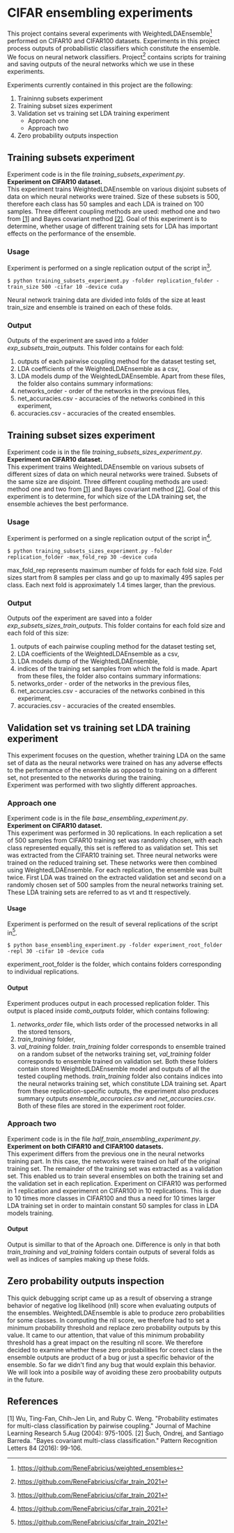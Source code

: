 # CIFAR ensembling experiments

This project contains several experiments with WeightedLDAEnsemble[^1] performed on CIFAR10 and CIFAR100 datasets.
Experiments in this project process outputs of probabilistic classifiers which constitute the ensemble. We focus on neural network classifiers.
Project[^2] contains scripts for training and saving outputs of the neural networks which we use in these experiments.

Experiments currently contained in this project are the following:
1. Traininng subsets experiment
2. Training subset sizes experiment
3. Validation set vs training set LDA training experiment
   - Approach one
   - Approach two
4. Zero probability outputs inspection

## Training subsets experiment
Experiment code is in the file *training_subsets_experiment.py*.  
**Experiment on CIFAR10 dataset.**  
This experiment trains WeightedLDAEnsemble on various disjoint subsets of data on which neural networks were trained. 
Size of these subsets is 500, therefore each class has 50 samples and each LDA is trained on 100 samples. 
Three different coupling methods are used: method one and two from [[1]](#1) and Bayes covariant method [[2]](#2).
Goal of this experiment is to determine, whether usage of different training sets for LDA has important effects on the performance of the ensemble.

### Usage
Experiment is performed on a single replication output of the script in[^2].

```
$ python training_subsets_experiment.py -folder replication_folder -train_size 500 -cifar 10 -device cuda
```

Neural network training data are divided into folds of the size at least train_size and ensemble is trained on each of these folds.

### Output
Outputs of the experiment are saved into a folder *exp_subsets_train_outputs*.
This folder contains for each fold:
1. outputs of each pairwise coupling method for the dataset testing set,
2. LDA coefficients of the WeightedLDAEnsemble as a csv,
3. LDA models dump of the WeightedLDAEnsemble.
Apart from these files, the folder also contains summary informations:
1. networks_order - order of the networks in the previous files,
2. net_accuracies.csv - accuracies of the networks conbined in this experiment,
3. accuracies.csv - accuracies of the created ensembles.

## Training subset sizes experiment
Experiment code is in the file *training_subsets_sizes_experiment.py*.  
**Experiment on CIFAR10 dataset.**  
This experiment trains WeightedLDAEnsemble on various subsets of different sizes of data on which neural networks were trained. 
Subsets of the same size are disjoint. Three different coupling methods are used: method one and two from [[1]](#1) and Bayes covariant method [[2]](#2).
Goal of this experiment is to determine, for which size of the LDA training set, the ensemble achieves the best performance.

### Usage
Experiment is performed on a single replication output of the script in[^2].

```
$ python training_subsets_sizes_experiment.py -folder replication_folder -max_fold_rep 30 -device cuda
```
max_fold_rep represents maximum number of folds for each fold size.
Fold sizes start from 8 samples per class and go up to maximally 495 saples per class.
Each next fold is approximately 1.4 times larger, than the previous.

### Output
Outputs oof the experiment are saved into a folder *exp_subsets_sizes_train_outputs*.
This folder contains for each fold size and each fold of this size:
1. outputs of each pairwise coupling method for the dataset testing set,
2. LDA coefficients of the WeightedLDAEnsemble as a csv,
3. LDA models dump of the WeightedLDAEnsemble,
4. indices of the training set samples from which the fold is made.
Apart from these files, the folder also contains summary informations:
1. networks_order - order of the networks in the previous files,
2. net_accuracies.csv - accuracies of the networks conbined in this experiment,
3. accuracies.csv - accuracies of the created ensembles.

## Validation set vs training set LDA training experiment
This experiment focuses on the question, whether training LDA on the same set of data as the neural networks were trained on 
has any adverse effects to the performance of the ensemble as opposed to training on a different set, not presented to the networks during the training.  
Experiment was performed with two slightly different approaches.

### Approach one
Experiment code is in the file *base_ensembling_experiment.py*.  
**Experiment on CIFAR10 dataset.**  
This experiment was performed in 30 replications. In each replication a set of 500 samples from CIFAR10 training set was randomly chosen, 
with each class represented equally, this set is reffered to as validation set. This set was extracted from the CIFAR10 training set. 
Three neural networks were trained on the reduced training set. These networks were then combined using WeightedLDAEnsemble.
For each replication, the ensemble was built twice. First LDA was trained on the extracted validation set and second on a randomly chosen set of 500 samples 
from the neural networks training set. These LDA training sets are referred to as vt and tt respectively.

#### Usage
Experiment is performed on the result of several replications of the script in[^2].
```
$ python base_ensembling_experiment.py -folder experiment_root_folder -repl 30 -cifar 10 -device cuda
```

experiment_root_folder is the folder, which contains folders corresponding to individual replications.

#### Output
Experiment produces output in each processed replication folder. This output is placed inside *comb_outputs* folder, which contains following:
1. *networks_order* file, which lists order of the processed networks in all the stored tensors,
2. *train_training* folder,
3. *val_training* folder.
*train_training* folder corresponds to ensemble trained on a random subset of the networks training set,
*val_training* folder corresponds to ensemble trained on validation set. 
Both these folders contain stored WeightedLDAEnsemble model and outputs of all the tested coupling methods.
*train_training* folder also contains indices into the neural networks training set, which constitute LDA training set.
Apart from these replication-specific outputs, the experiment also produces summary outputs *ensemble_accuracies.csv* and *net_accuracies.csv*.
Both of these files are stored in the experiment root folder.

### Approach two
Experiment code is in the file *half_train_ensembling_experiment.py*.  
**Experiment on both CIFAR10 and CIFAR100 datasets.**  
This experiment differs from the previous one in the neural networks training part. 
In this case, the networks were trained on half of the original training set. The remainder of the training set was extracted as a validation set.
This enabled us to train several ensembles on both the training set and the validation set in each replication.
Experiment on CIFAR10 was performed in 1 replication and experimennt on CIFAR100 in 10 replications.
This is due to 10 times more classes in CIFAR100 and thus a need for 10 times larger LDA training set in order to maintain constant 50 samples for class in LDA models training.

#### Output
Output is simillar to that of the Aproach one. Difference is only in that both *train_training* and *val_training* folders contain outputs of several folds as well as indices
of samples making up these folds.

## Zero probability outputs inspection
This quick debugging script came up as a result of observing a strange behavior of negative log likelihood (nll) score when evaluating outputs of the ensembles.
WeightedLDAEnsemble is able to produce zero probabilities for some classes. In computing the nll score, we therefore had to set a minimum probability threshold and replace
zero probability outputs by this value. It came to our attention, that value of this minimum probability threshold has a great impact on the resulting nll score.
We therefore decided to examine whether these zero probabilities for corect class in the ensemble outputs are product of a bug or just a specific behavior of the ensemble.
So far we didn't find any bug that would explain this behavior. We will look into a posibile way of avoiding these zero proobability outputs in the future.


[^1]: https://github.com/ReneFabricius/weighted_ensembles
[^2]: https://github.com/ReneFabricius/cifar_train_2021

## References
<a id="1">[1]</a> 
Wu, Ting-Fan, Chih-Jen Lin, and Ruby C. Weng. 
"Probability estimates for multi-class classification by pairwise coupling."
Journal of Machine Learning Research 5.Aug (2004): 975-1005.
<a id="2">[2]</a>
Šuch, Ondrej, and Santiago Barreda. 
"Bayes covariant multi-class classification." 
Pattern Recognition Letters 84 (2016): 99-106.

